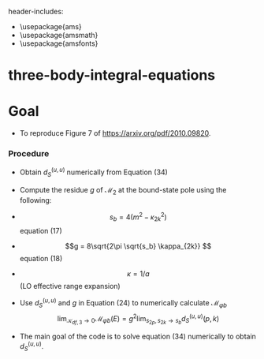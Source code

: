 header-includes:
- \usepackage{ams}
- \usepackage{amsmath}
- \usepackage{amsfonts}

# three-body-integral-equations

# Goal 
- To reproduce Figure 7 of https://arxiv.org/pdf/2010.09820. 

### Procedure
- Obtain $d_S^{(u,u)}$ numerically from Equation (34)
- Compute the residue $g$ of $\mathcal{M}_2$ at the bound-state pole using the following:
- $$s_b = 4(m^2 - \kappa_{2k}^2) $$  equation (17)
- $$g = 8\sqrt{2\pi \sqrt{s_b} \kappa_{2k}} $$ equation (18)
- $$ \kappa = 1/a $$(LO effective range expansion)

- Use $d_S^{(u,u)}$ and $g$ in Equation (24) to numerically calculate $\mathcal{M}_{\varphi b}$
$$ \lim_{\mathcal{K}_{df, 3} \rightarrow 0} \mathcal{M}_{\varphi b}(E) = g^2 \lim_{s_{2p}, s_{2k} \rightarrow s_{b}} d_S^{(u,u)} (p,k) $$

- The main goal of the code is to solve equation (34) numerically to obtain $d_S^{(u,u)}$.